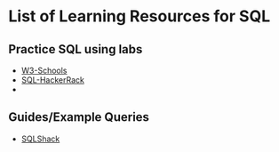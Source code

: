 # List of Learning Resources for SQL 


## Practice SQL using labs
- [W3-Schools](https://www.w3schools.com/sql/sql_exercises.asp)
- [SQL-HackerRack](https://www.hackerrank.com/domains/sql)
- 


## Guides/Example Queries

- [SQLShack](https://www.sqlshack.com/learn-sql-sql-query-practice/)